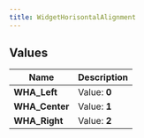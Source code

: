 ```yaml
---
title: WidgetHorisontalAlignment
---
```


## Values
| Name | Description |
| ---- | ----------- |
| **WHA_Left** | Value: **0** |
| **WHA_Center** | Value: **1** |
| **WHA_Right** | Value: **2** |

